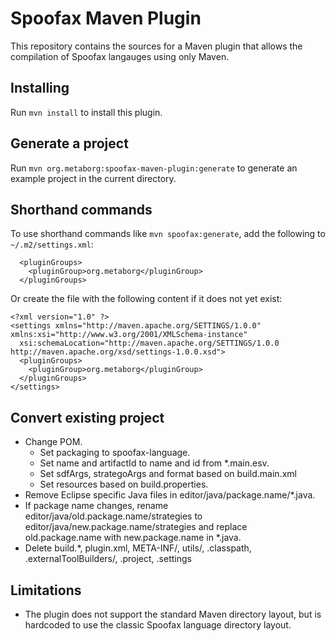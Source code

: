 # Spoofax Maven Plugin

This repository contains the sources for a Maven plugin that allows
the compilation of Spoofax langauges using only Maven.

## Installing

Run `mvn install` to install this plugin.

## Generate a project

Run `mvn org.metaborg:spoofax-maven-plugin:generate` to generate an example project in the
current directory.

## Shorthand commands

To use shorthand commands like `mvn spoofax:generate`, add the following to `~/.m2/settings.xml`:

```
  <pluginGroups>
    <pluginGroup>org.metaborg</pluginGroup>
  </pluginGroups>
```

Or create the file with the following content if it does not yet exist:

```
<?xml version="1.0" ?>
<settings xmlns="http://maven.apache.org/SETTINGS/1.0.0" xmlns:xsi="http://www.w3.org/2001/XMLSchema-instance"
  xsi:schemaLocation="http://maven.apache.org/SETTINGS/1.0.0 http://maven.apache.org/xsd/settings-1.0.0.xsd">
  <pluginGroups>
    <pluginGroup>org.metaborg</pluginGroup>
  </pluginGroups>
</settings>
```

## Convert existing project

 * Change POM.
   - Set packaging to spoofax-language.
   - Set name and artifactId to name and id from *.main.esv.
   - Set sdfArgs, strategoArgs and format based on build.main.xml
   - Set resources based on build.properties.
 * Remove Eclipse specific Java files in
   editor/java/package.name/*.java.
 * If package name changes, rename
   editor/java/old.package.name/strategies to
   editor/java/new.package.name/strategies and replace
   old.package.name with new.package.name in *.java.
 * Delete build.*, plugin.xml, META-INF/, utils/, .classpath,
   .externalToolBuilders/, .project, .settings

## Limitations

 * The plugin does not support the standard Maven directory layout, but
   is hardcoded to use the classic Spoofax language directory layout.
